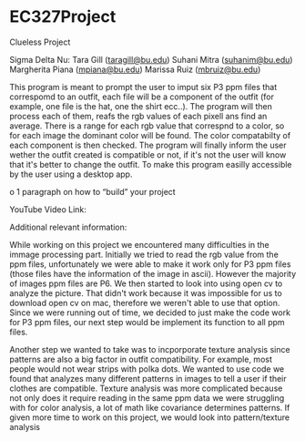# EC327Project
Clueless Project

Sigma Delta Nu:
  Tara Gill (taragill@bu.edu)
  Suhani Mitra (suhanim@bu.edu)
  Margherita Piana (mpiana@bu.edu)
  Marissa Ruiz (mbruiz@bu.edu)

This program is meant to prompt the user to imput six P3 ppm files that correspomd to an outfit, each file will be a component of the outfit (for example, one file is the hat, one the shirt ecc..). The program will then process each of them, reafs the rgb values of each pixell ans find an average. There is a range for each rgb value that correspnd to a color, so for each image the dominant color will be found. The color compatabilty of each component is then checked. The program will finally inform the user wether the outfit created is compatible or not, if it's not the user will know that it's better to change the outfit. To make this program easilly accessible by the user using a desktop app.
 
o 1 paragraph on how to “build” your project

YouTube Video Link: 

Additional relevant information:

 While working on this project we encountered many difficulties in the immage processing part. Initially we tried to read the rgb value from the ppm files, unfortunately we were able to make it work only for P3 ppm files (those files have the information of the image in ascii). However the majority of images ppm files are P6. We then started to look into using open cv to analyze the picture. That didn't work because it was impossible for us to download open cv on mac, therefore we weren't able to use that option. Since we were running out of time, we decided to just make the code work for P3 ppm files, our next step would be implement its function to all ppm files.
 
 Another step we wanted to take was to incporporate texture analysis since patterns are also a big factor in outfit compatibility. For example, most people would not wear strips with polka dots. We wanted to use code we found that analyzes many different patterns in images to tell a user if their clothes are compatible. Texture analysis was more complicated because not only does it require reading in the same ppm data we were struggling with for color analysis, a lot of math like covariance determines patterns. If given more time to work on this project, we would look into pattern/texture analysis
